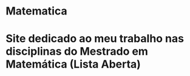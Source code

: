 # Matematica

# Site dedicado ao meu trabalho nas disciplinas do Mestrado em Matemática (Lista Aberta)

